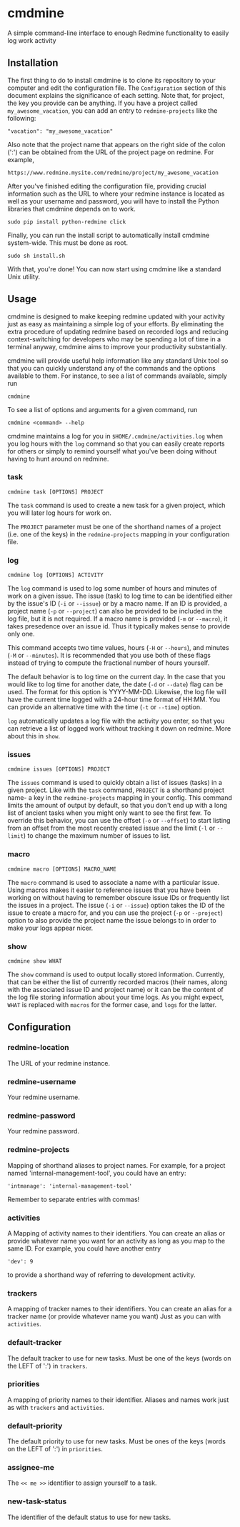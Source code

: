 # cmdmine
A simple command-line interface to enough Redmine functionality to easily log work activity

## Installation

The first thing to do to install cmdmine is to clone its repository to your computer and
edit the configuration file.  The `Configuration` section of this document explains the
significance of each setting.  Note that, for project, the key you provide can be anything.
If you have a project called `my_awesome_vacation`, you can add an entry to `redmine-projects`
like the following:

    "vacation": "my_awesome_vacation"

Also note that the project name that appears on the right side of the colon (':') can be
obtained from the URL of the project page on redmine.  For example,

    https://www.redmine.mysite.com/redmine/project/my_awesome_vacation

After you've finished editing the configuration file, providing crucial information such
as the URL to where your redmine instance is located as well as your username and password,
you will have to install the Python libraries that cmdmine depends on to work.

    sudo pip install python-redmine click

Finally, you can run the install script to automatically install cmdmine system-wide. This must be done
as root.

    sudo sh install.sh

With that, you're done! You can now start using cmdmine like a standard Unix utility.

## Usage

cmdmine is designed to make keeping redmine updated with your activity just as easy as
maintaining a simple log of your efforts.  By eliminating the extra procedure of updating
redmine based on recorded logs and reducing context-switching for developers who may be
spending a lot of time in a terminal anyway, cmdmine aims to improve your productivity
substantially.


cmdmine will provide useful help information like any standard Unix
tool so that you can quickly understand any of the commands and the options available
to them.  For instance, to see a list of commands available, simply run

    cmdmine

To see a list of options and arguments for a given command, run

    cmdmine <command> --help

cmdmine maintains a log for you in `$HOME/.cmdmine/activities.log` when you log hours with
the `log` command so that you can easily create reports for others or simply to remind
yourself what you've been doing without having to hunt around on redmine.

### task

    cmdmine task [OPTIONS] PROJECT

The `task` command is used to create a new task for a given project, which you will later
log hours for work on.

The `PROJECT` parameter must be one of the shorthand names of a project (i.e. one of the
keys) in the `redmine-projects` mapping in your configuration file.

### log

    cmdmine log [OPTIONS] ACTIVITY

The `log` command is used to log some number of hours and minutes of work on a given issue.
The issue (task) to log time to can be identified either by the issue's ID (`-i` or `--issue`)
or by a macro name.  If an ID is provided, a project name (`-p` or `--project`) can also be
provided to be included in the log file, but it is not required.  If a macro name is provided
(`-m` or `--macro`), it takes presedence over an issue id.  Thus it typically makes sense to
provide only one.

This command accepts two time values, hours (`-H` or `--hours`), and minutes (`-M` or `--minutes`).
It is recommended that you use both of these flags instead of trying to compute the fractional
number of hours yourself.

The default behavior is to log time on the current day.  In the case that you would like to
log time for another date, the date (`-d` or `--date`) flag can be used. The format for this
option is YYYY-MM-DD.  Likewise, the log file will have the current time logged with a 24-hour
time format of HH:MM.  You can provide an alternative time with the time (`-t` or `--time`) option.

`log` automatically updates a log file with the activity you enter, so that you can retrieve
a list of logged work without tracking it down on redmine.  More about this in `show`.

### issues

    cmdmine issues [OPTIONS] PROJECT

The `issues` command is used to quickly obtain a list of issues (tasks) in a given project.
Like with the `task` command, `PROJECT` is a shorthand project name- a key in the `redmine-projects`
mapping in your config.  This command limits the amount of output by default, so that you don't end
up with a long list of ancient tasks when you might only want to see the first few.  To override
this behavior, you can use the offset (`-o` or `--offset`) to start listing from an offset from the
most recently created issue and the limit (`-l` or `--limit`) to change the maximum number of
issues to list.

### macro

    cmdmine macro [OPTIONS] MACRO_NAME

The `macro` command is used to associate a name with a particular issue.  Using macros makes it
easier to reference issues that you have been working on without having to remember obscure
issue IDs or frequently list the issues in a project.  The issue (`-i` or `--issue`) option
takes the ID of the issue to create a macro for, and you can use the project (`-p` or `--project`)
option to also provide the project name the issue belongs to in order to make your logs appear
nicer.

### show

    cmdmine show WHAT

The `show` command is used to output locally stored information.  Currently, that can be either
the list of currently recorded macros (their names, along with the associated issue ID and
project name) or it can be the content of the log file storing information about your time logs.
As you might expect, `WHAT` is replaced with `macros` for the former case, and `logs` for the
latter.

## Configuration

### redmine-location

The URL of your redmine instance.

### redmine-username

Your redmine username.

### redmine-password

Your redmine password.

### redmine-projects

Mapping of shorthand aliases to project names.
For example, for a project named 'internal-management-tool', you could have an entry:

    'intmanage': 'internal-management-tool'

Remember to separate entries with commas!

### activities

A Mapping of activity names to their identifiers.
You can create an alias or provide whatever name you want for an activity
as long as you map to the same ID. For example, you could have another entry

    'dev': 9

to provide a shorthand way of referring to development activity.

### trackers

A mapping of tracker names to their identifiers.
You can create an alias for a tracker name (or provide whatever name you want)
Just as you can with `activities`.

### default-tracker

The default tracker to use for new tasks.
Must be one of the keys (words on the LEFT of ':') in `trackers`.

### priorities

A mapping of priority names to their identifier.
Aliases and names work just as with `trackers` and `activities`.

### default-priority

The default priority to use for new tasks.
Must be ones of the keys (words on the LEFT of ':') in `priorities`.

### assignee-me

The `<< me >>` identifier to assign yourself to a task.

### new-task-status

The identifier of the default status to use for new tasks.
